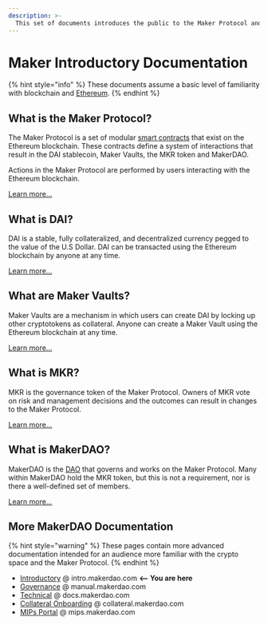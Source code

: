 ```yaml
---
description: >-
  This set of documents introduces the public to the Maker Protocol and its products.
---
```


# Maker Introductory Documentation

{% hint style="info" %}
 These documents assume a basic level of familiarity with blockchain and [Ethereum](https://ethereum.org/en/what-is-ethereum/). 
{% endhint %}

## What is the Maker Protocol?

The Maker Protocol is a set of modular [smart contracts](https://ethereum.org/en/smart-contracts/) that exist on the Ethereum blockchain. These contracts define a system of interactions that result in the DAI stablecoin, Maker Vaults, the MKR token and MakerDAO. 

Actions in the Maker Protocol are performed by users interacting with the Ethereum blockchain. 

[Learn more...](overview/maker-protocol.md)

## What is DAI?

DAI is a stable, fully collateralized, and decentralized currency pegged to the value of the U.S Dollar. DAI can be transacted using the Ethereum blockchain by anyone at any time.

[Learn more...](overview/dai.md)

## What are Maker Vaults?

Maker Vaults are a mechanism in which users can create DAI by locking up other cryptotokens as collateral. Anyone can create a Maker Vault using the Ethereum blockchain at any time.

[Learn more...](overview/vaults.md)

## What is MKR?

MKR is the governance token of the Maker Protocol. Owners of MKR vote on risk and management decisions and the outcomes can result in changes to the Maker Protocol. 

[Learn more...](overview/mkr.md)

## What is MakerDAO?

MakerDAO is the [DAO](https://www.investopedia.com/tech/what-dao/) that governs and works on the Maker Protocol. Many within MakerDAO hold the MKR token, but this is not a requirement, nor is there a well-defined set of members.

[Learn more...](overview/makerdao.md)



## More MakerDAO Documentation
{% hint style="warning" %} These pages contain more advanced documentation intended for an audience more familiar with the crypto space and the Maker Protocol. {% endhint %}

* [Introductory](https://intro.makerdao.com) @ intro.makerdao.com **<-- You are here**
* [Governance](https://manual.makerdao.com/) @ manual.makerdao.com 
* [Technical](https://docs.makerdao.com/) @ docs.makerdao.com
* [Collateral Onboarding](https://collateral.makerdao.com/) @ collateral.makerdao.com
* [MIPs Portal](https://mips.makerdao.com/) @ mips.makerdao.com